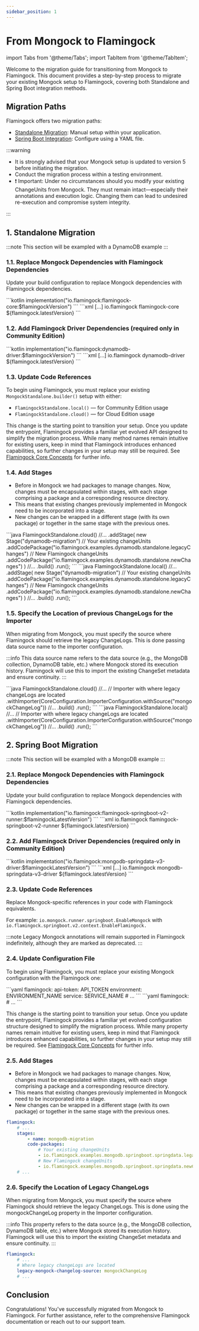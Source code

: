 ```yaml
---
sidebar_position: 1
---
```

# From Mongock to Flamingock

import Tabs from '@theme/Tabs';
import TabItem from '@theme/TabItem';

Welcome to the migration guide for transitioning from Mongock to Flamingock. This document provides a step-by-step process to migrate your existing Mongock setup to Flamingock, covering both Standalone and Spring Boot integration methods.

## Migration Paths

Flamingock offers two migration paths:

- [Standalone Migration](#1-standalone-migration): Manual setup within your application.
- [Spring Boot Integration](#2-spring-boot-migration): Configure using a YAML file.

:::warning

- It is strongly advised that your Mongock setup is updated to version 5 before initiating the migration.
- Conduct the migration process within a testing environment.
- ❗ Important: Under no circumstances should you modify your existing ChangeUnits from Mongock. They must remain intact—especially their annotations and execution logic. Changing them can lead to undesired re-execution and compromise system integrity.

:::

## 1. Standalone Migration

:::note
This section will be exampled with a DynamoDB example
:::

### 1.1. Replace Mongock Dependencies with Flamingock Dependencies

Update your build configuration to replace Mongock dependencies with Flamingock dependencies.

<Tabs groupId="compilers">
    <TabItem value="gradle" label="Gradle" default>
        ```kotlin
        implementation("io.flamingock:flamingock-core:$flamingockVersion")
        ```
    </TabItem>
    <TabItem value="maven" label="Maven">
        ```xml
        <dependencies>
            [...]
            <dependency>
                <groupId>io.flamingock</groupId>
                <artifactId>flamingock-core</artifactId>
                <version>${flamingock.latestVersion}</version>
            </dependency>
        </dependencies>
        ```
    </TabItem>
</Tabs>

### 1.2. Add Flamingock Driver Dependencies (required only in Community Edition)

<Tabs groupId="compilers">
    <TabItem value="gradle" label="Gradle" default>
        ```kotlin
        implementation("io.flamingock:dynamodb-driver:$flamingockVersion")
        ```
    </TabItem>
    <TabItem value="maven" label="Maven">
        ```xml
        <dependencies>
            [...]
            <dependency>
                <groupId>io.flamingock</groupId>
                <artifactId>dynamodb-driver</artifactId>
                <version>${flamingock.latestVersion}</version>
            </dependency>
        </dependencies>
        ```
    </TabItem>
</Tabs>

### 1.3. Update Code References

To begin using Flamingock, you must replace your existing `MongockStandalone.builder()` setup with either:

- `FlamingockStandalone.local()` — for Community Edition usage
- `FlamingockStandalone.cloud()` — for Cloud Edition usage

This change is the starting point to transition your setup.
Once you update the entrypoint, Flamingock provides a familiar yet evolved API designed to simplify the migration process. While many method names remain intuitive for existing users, keep in mind that Flamingock introduces enhanced capabilities, so further changes in your setup may still be required. See [Flamingock Core Concepts](../core-concepts) for further info.

### 1.4. Add Stages

- Before in Mongock we had packages to manage changes. Now, changes must be encapsulated within stages, with each stage comprising a package and a corresponding resource directory.
- This means that existing changes previously implemented in Mongock need to be incorporated into a stage.
- New changes can be wrapped in a different stage (with its own package) or together in the same stage with the previous ones.

<Tabs groupId="flavors">
    <TabItem value="cloud" label="Cloud Edition" default>
        ```java
        FlamingockStandalone.cloud()
                //...
                .addStage(
                    new Stage("dynamodb-migration")
                        // Your existing changeUnits
                        .addCodePackage("io.flamingock.examples.dynamodb.standalone.legacyChanges")
                        // New Flamingock changeUnits
                        .addCodePackage("io.flamingock.examples.dynamodb.standalone.newChanges")
                )
                //...
                .build()
                .run();
        ```
    </TabItem>
    <TabItem value="community" label="Community Edition" default>
        ```java
        FlamingockStandalone.local()
                //...
                .addStage(
                    new Stage("dynamodb-migration")
                        // Your existing changeUnits
                        .addCodePackage("io.flamingock.examples.dynamodb.standalone.legacyChanges")
                        // New Flamingock changeUnits
                        .addCodePackage("io.flamingock.examples.dynamodb.standalone.newChanges")
                )
                //...
                .build()
                .run();
        ```
    </TabItem>
</Tabs>

### 1.5. Specify the Location of previous ChangeLogs for the Importer

When migrating from Mongock, you must specify the source where Flamingock should retrieve the legacy ChangeLogs. This is done passing data source name to the importer configuration.

:::info
This data source name refers to the data source (e.g., the MongoDB collection, DynamoDB table, etc.) where Mongock stored its execution history. Flamingock will use this to import the existing ChangeSet metadata and ensure continuity.
:::

<Tabs groupId="flavors">
    <TabItem value="cloud" label="Cloud Edition" default>
        ```java
        FlamingockStandalone.cloud()
                //...
                // Importer with where legacy changeLogs are located
                .withImporter(CoreConfiguration.ImporterConfiguration.withSource("mongockChangeLog"))
                //...
                .build()
                .run();
        ```
    </TabItem>
    <TabItem value="community" label="Community Edition" default>
        ```java
        FlamingockStandalone.local()
                //...
                // Importer with where legacy changeLogs are located
                .withImporter(CoreConfiguration.ImporterConfiguration.withSource("mongockChangeLog"))
                //...
                .build()
                .run();
        ```
    </TabItem>
</Tabs>

## 2. Spring Boot Migration

:::note
This section will be exampled with a MongoDB example
:::

### 2.1. Replace Mongock Dependencies with Flamingock Dependencies

Update your build configuration to replace Mongock dependencies with Flamingock dependencies.

<Tabs groupId="compilers">
    <TabItem value="gradle" label="Gradle" default>
        ```kotlin
        implementation("io.flamingock:flamingock-springboot-v2-runner:$flamingockLatestVersion")
        ```
    </TabItem>
    <TabItem value="maven" label="Maven">
        ```xml
        <dependencies>
            <dependency>
                <groupId>io.flamingock</groupId>
                <artifactId>flamingock-springboot-v2-runner</artifactId>
                <version>${flamingock.latestVersion}</version>
            </dependency>
        </dependencies>
        ```
    </TabItem>
</Tabs>

### 2.2. Add Flamingock Driver Dependencies (required only in Community Edition)

<Tabs groupId="compilers">
    <TabItem value="gradle" label="Gradle" default>
        ```kotlin
        implementation("io.flamingock:mongodb-springdata-v3-driver:$flamingockLatestVersion")
        ```
    </TabItem>
    <TabItem value="maven" label="Maven">
        ```xml
        <dependencies>
            [...]
            <dependency>
                <groupId>io.flamingock</groupId>
                <artifactId>mongodb-springdata-v3-driver</artifactId>
                <version>${flamingock.latestVersion}</version>
            </dependency>
        </dependencies>
        ```
    </TabItem>
</Tabs>

### 2.3. Update Code References

Replace Mongock-specific references in your code with Flamingock equivalents.

For example: `io.mongock.runner.springboot.EnableMongock` with `io.flamingock.springboot.v2.context.EnableFlamingock.`

:::note
Legacy Mongock annotations will remain supported in Flamingock indefinitely, although they are marked as deprecated.
:::

### 2.4. Update Configuration File

To begin using Flamingock, you must replace your existing Mongock configuration with the Flamingock one:

<Tabs groupId="flavors">
    <TabItem value="cloud" label="Cloud Edition" default>
        ```yaml
        flamingock:
            api-token: API_TOKEN
            environment: ENVIRONMENT_NAME
            service: SERVICE_NAME
            # ...
        ```
    </TabItem>
    <TabItem value="community" label="Community Edition" default>
        ```yaml
        flamingock:
            # ...
        ```
    </TabItem>
</Tabs>

This change is the starting point to transition your setup.
Once you update the entrypoint, Flamingock provides a familiar yet evolved configuration structure designed to simplify the migration process. While many property names remain intuitive for existing users, keep in mind that Flamingock introduces enhanced capabilities, so further changes in your setup may still be required. See [Flamingock Core Concepts](../core-concepts) for further info.

### 2.5. Add Stages

- Before in Mongock we had packages to manage changes. Now, changes must be encapsulated within stages, with each stage comprising a package and a corresponding resource directory.
- This means that existing changes previously implemented in Mongock need to be incorporated into a stage.
- New changes can be wrapped in a different stage (with its own package) or together in the same stage with the previous ones.

```yaml
flamingock:
    # ...
    stages:
        - name: mongodb-migration
        code-packages:
            # Your existing changeUnits
            - io.flamingock.examples.mongodb.springboot.springdata.legacyChanges
            # New Flamingock changeUnits
            - io.flamingock.examples.mongodb.springboot.springdata.newChanges
    # ...
```

### 2.6. Specify the Location of Legacy ChangeLogs

When migrating from Mongock, you must specify the source where Flamingock should retrieve the legacy ChangeLogs. This is done using the mongockChangeLog property in the Importer configuration.

:::info
This property refers to the data source (e.g., the MongoDB collection, DynamoDB table, etc.) where Mongock stored its execution history. Flamingock will use this to import the existing ChangeSet metadata and ensure continuity.
:::

```yaml
flamingock:
    # ...
    # Where legacy changeLogs are located
    legacy-mongock-changelog-source: mongockChangeLog
    # ...
```

## Conclusion

Congratulations! You've successfully migrated from Mongock to Flamingock. For further assistance, refer to the comprehensive Flamingock documentation or reach out to our support team.
